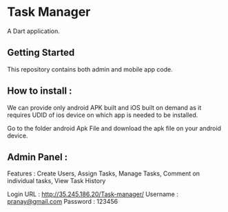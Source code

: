 # Task Manager

A Dart application.

## Getting Started

This repository contains both admin and mobile app code.

## How to install :

We can provide only android APK built and iOS built on demand as it requires UDID of ios device on which app is needed to be installed. 

Go to the folder android Apk File and download the apk file on your android device.

## Admin Panel :

Features : 
Create Users,
Assign Tasks,
Manage Tasks,
Comment on individual tasks,
View Task History

Login URL : http://35.245.186.20/Task-manager/
Username : pranay@gmail.com
Password : 123456
